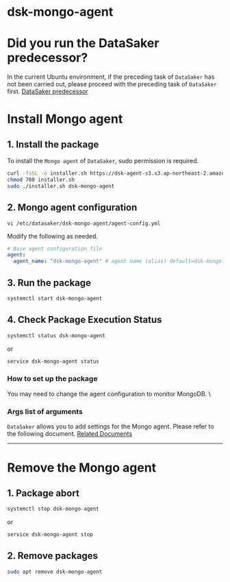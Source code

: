 # dsk-mongo-agent

# Did you run the DataSaker predecessor?
In the current Ubuntu environment, if the preceding task of `DataSaker` has not been carried out, please proceed with the preceding task of `DataSaker` first. [DataSaker predecessor](${PREPARATION_MANUAL_KR})

# Install Mongo agent
## 1. Install the package
To install the `Mongo agent` of `DataSaker`, sudo permission is required.
<!--
example API Key : VAR_GLOBAL_APIKEY=1234567890abcdef1234567890abcdef
 -->
```bash
curl -fsSL -o installer.sh https://dsk-agent-s3.s3.ap-northeast-2.amazonaws.com/dsk-agent-s3/public/install.sh
chmod 700 installer.sh
sudo ./installer.sh dsk-mongo-agent
```

## 2. Mongo agent configuration

```shell
vi /etc/datasaker/dsk-mongo-agent/agent-config.yml
```

Modify the following as needed.

```yaml
# Base agent configuration file
agent:
  agent_name: "dsk-mongo-agent" # agent name (alias) default=dsk-mongo-agent
```

## 3. Run the package

```bash
systemctl start dsk-mongo-agent
```

## 4. Check Package Execution Status

```bash
systemctl status dsk-mongo-agent
```

or

```bash
service dsk-mongo-agent status
```

### How to set up the package

You may need to change the agent configuration to monitor MongoDB. \

### Args list of arguments

`DataSaker` allows you to add settings for the Mongo agent.
Please refer to the following document. [Related Documents](../../../../../settings/dsk-mongo-agent/settings.md)

---
# Remove the Mongo agent

## 1. Package abort

```bash
systemctl stop dsk-mongo-agent
```

or

```bash
service dsk-mongo-agent stop
```

## 2. Remove packages

```bash
sudo apt remove dsk-mongo-agent
```